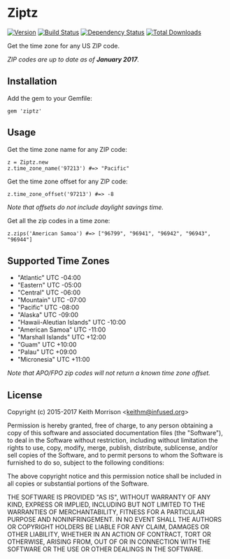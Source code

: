 # Ziptz
[![Version](http://img.shields.io/gem/v/ziptz.svg?style=flat)](https://rubygems.org/gems/ziptz)
[![Build Status](http://img.shields.io/travis/infused/ziptz/master.svg?style=flat)](http://travis-ci.org/infused/ziptz)
[![Dependency Status](http://img.shields.io/gemnasium/infused/ziptz.svg?style=flat)](https://gemnasium.com/infused/ziptz)
[![Total Downloads](https://img.shields.io/gem/dt/ziptz.svg)](https://rubygems.org/gems/ziptz/)

Get the time zone for any US ZIP code.

<i>ZIP codes are up to date as of <b>January 2017</b>.</i>

## Installation

Add the gem to your Gemfile:

    gem 'ziptz'


## Usage

Get the time zone name for any ZIP code:

    z = Ziptz.new
    z.time_zone_name('97213') #=> "Pacific"

Get the time zone offset for any ZIP code:

    z.time_zone_offset('97213') #=> -8

<em>Note that offsets do not include daylight savings time.</em>


Get all the zip codes in a time zone:

    z.zips('American Samoa') #=> ["96799", "96941", "96942", "96943", "96944"]


## Supported Time Zones

* "Atlantic" UTC -04:00
* "Eastern" UTC -05:00
* "Central" UTC -06:00
* "Mountain" UTC -07:00
* "Pacific" UTC -08:00
* "Alaska" UTC -09:00
* "Hawaii-Aleutian Islands" UTC -10:00
* "American Samoa" UTC -11:00
* "Marshall Islands" UTC +12:00
* "Guam" UTC +10:00
* "Palau" UTC +09:00
* "Micronesia" UTC +11:00

<em>Note that APO/FPO zip codes will not return a known time zone offset.</em>

## License

  Copyright (c) 2015-2017 Keith Morrison <<keithm@infused.org>>

  Permission is hereby granted, free of charge, to any person
  obtaining a copy of this software and associated documentation
  files (the "Software"), to deal in the Software without
  restriction, including without limitation the rights to use,
  copy, modify, merge, publish, distribute, sublicense, and/or sell
  copies of the Software, and to permit persons to whom the
  Software is furnished to do so, subject to the following
  conditions:

  The above copyright notice and this permission notice shall be
  included in all copies or substantial portions of the Software.

  THE SOFTWARE IS PROVIDED "AS IS", WITHOUT WARRANTY OF ANY KIND,
  EXPRESS OR IMPLIED, INCLUDING BUT NOT LIMITED TO THE WARRANTIES
  OF MERCHANTABILITY, FITNESS FOR A PARTICULAR PURPOSE AND
  NONINFRINGEMENT. IN NO EVENT SHALL THE AUTHORS OR COPYRIGHT
  HOLDERS BE LIABLE FOR ANY CLAIM, DAMAGES OR OTHER LIABILITY,
  WHETHER IN AN ACTION OF CONTRACT, TORT OR OTHERWISE, ARISING
  FROM, OUT OF OR IN CONNECTION WITH THE SOFTWARE OR THE USE OR
  OTHER DEALINGS IN THE SOFTWARE.
